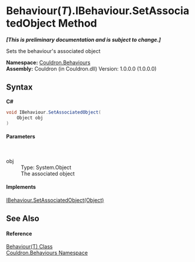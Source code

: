 # Behaviour(*T*).IBehaviour.SetAssociatedObject Method 
 _**\[This is preliminary documentation and is subject to change.\]**_

Sets the behaviour's associated object

**Namespace:**&nbsp;<a href="N_Couldron_Behaviours">Couldron.Behaviours</a><br />**Assembly:**&nbsp;Couldron (in Couldron.dll) Version: 1.0.0.0 (1.0.0.0)

## Syntax

**C#**<br />
``` C#
void IBehaviour.SetAssociatedObject(
	Object obj
)
```


#### Parameters
&nbsp;<dl><dt>obj</dt><dd>Type: System.Object<br />The associated object</dd></dl>

#### Implements
<a href="M_Couldron_Behaviours_IBehaviour_SetAssociatedObject">IBehaviour.SetAssociatedObject(Object)</a><br />

## See Also


#### Reference
<a href="T_Couldron_Behaviours_Behaviour_1">Behaviour(T) Class</a><br /><a href="N_Couldron_Behaviours">Couldron.Behaviours Namespace</a><br />